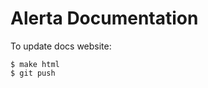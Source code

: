 Alerta Documentation
====================

To update docs website:

    $ make html
    $ git push

